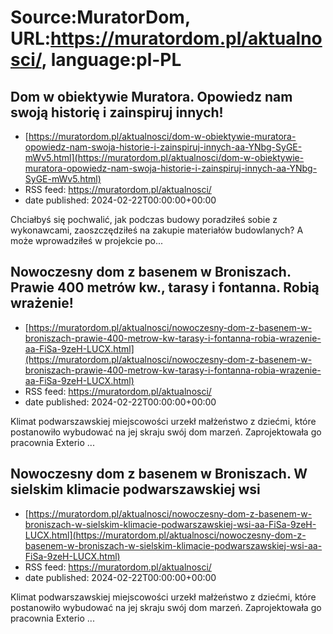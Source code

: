 # Source:MuratorDom, URL:https://muratordom.pl/aktualnosci/, language:pl-PL

## Dom w obiektywie Muratora. Opowiedz nam swoją historię i zainspiruj innych!
 - [https://muratordom.pl/aktualnosci/dom-w-obiektywie-muratora-opowiedz-nam-swoja-historie-i-zainspiruj-innych-aa-YNbg-SyGE-mWv5.html](https://muratordom.pl/aktualnosci/dom-w-obiektywie-muratora-opowiedz-nam-swoja-historie-i-zainspiruj-innych-aa-YNbg-SyGE-mWv5.html)
 - RSS feed: https://muratordom.pl/aktualnosci/
 - date published: 2024-02-22T00:00:00+00:00

Chciałbyś się pochwalić, jak podczas budowy poradziłeś sobie z wykonawcami, zaoszczędziłeś na zakupie materiałów budowlanych? A może wprowadziłeś w projekcie po...

## Nowoczesny dom z basenem w Broniszach. Prawie 400 metrów kw., tarasy i fontanna. Robią wrażenie!
 - [https://muratordom.pl/aktualnosci/nowoczesny-dom-z-basenem-w-broniszach-prawie-400-metrow-kw-tarasy-i-fontanna-robia-wrazenie-aa-FiSa-9zeH-LUCX.html](https://muratordom.pl/aktualnosci/nowoczesny-dom-z-basenem-w-broniszach-prawie-400-metrow-kw-tarasy-i-fontanna-robia-wrazenie-aa-FiSa-9zeH-LUCX.html)
 - RSS feed: https://muratordom.pl/aktualnosci/
 - date published: 2024-02-22T00:00:00+00:00

Klimat podwarszawskiej miejscowości urzekł małżeństwo z dziećmi, które postanowiło wybudować na jej skraju swój dom marzeń. Zaprojektowała go pracownia Exterio ...

## Nowoczesny dom z basenem w Broniszach. W sielskim klimacie podwarszawskiej wsi
 - [https://muratordom.pl/aktualnosci/nowoczesny-dom-z-basenem-w-broniszach-w-sielskim-klimacie-podwarszawskiej-wsi-aa-FiSa-9zeH-LUCX.html](https://muratordom.pl/aktualnosci/nowoczesny-dom-z-basenem-w-broniszach-w-sielskim-klimacie-podwarszawskiej-wsi-aa-FiSa-9zeH-LUCX.html)
 - RSS feed: https://muratordom.pl/aktualnosci/
 - date published: 2024-02-22T00:00:00+00:00

Klimat podwarszawskiej miejscowości urzekł małżeństwo z dziećmi, które postanowiło wybudować na jej skraju swój dom marzeń. Zaprojektowała go pracownia Exterio ...


